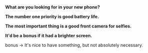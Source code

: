 **What are you looking for in your new phone?**

**The number one priority is good battery life.**

**The most important thing is a good front camera for selfies.**

**It'd be a bonus if it had a  brighter screen.**

bonus ->  It's nice to have something, but not absolutely necessary.



